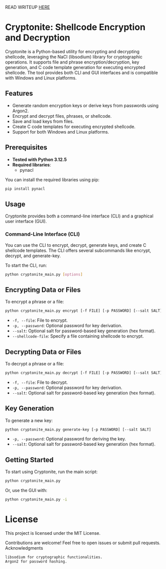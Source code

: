 READ WRITEUP [HERE](https://blog.aldinsmajlovic.se/blog/python-decrypter-encrypter-shellcode)

# Cryptonite: Shellcode Encryption and Decryption

Cryptonite is a Python-based utility for encrypting and decrypting shellcode, leveraging the NaCl (libsodium) library for cryptographic operations. It supports file and phrase encryption/decryption, key generation, and C code template generation for executing encrypted shellcode. The tool provides both CLI and GUI interfaces and is compatible with Windows and Linux platforms.
## Features

* Generate random encryption keys or derive keys from passwords using Argon2.
* Encrypt and decrypt files, phrases, or shellcode.
* Save and load keys from files.
* Create C code templates for executing encrypted shellcode.
* Support for both Windows and Linux platforms.

## Prerequisites

- **Tested with Python 3.12.5**
- **Required libraries**:
    - pynacl

You can install the required libraries using pip:

```bash
pip install pynacl
```

## Usage

Cryptonite provides both a command-line interface (CLI) and a graphical user interface (GUI).

### Command-Line Interface (CLI)

You can use the CLI to encrypt, decrypt, generate keys, and create C shellcode templates. The CLI offers several subcommands like encrypt, decrypt, and generate-key.

To start the CLI, run:

```bash
python cryptonite_main.py [options]
```

## Encrypting Data or Files ##

To encrypt a phrase or a file:

```bash
python cryptonite_main.py encrypt [-f FILE] [-p PASSWORD] [--salt SALT] [--shellcode-file FILE]
```

* `-f, --file`: File to encrypt.
* `-p, --password`: Optional password for key derivation.
* `--salt`: Optional salt for password-based key generation (hex format).
* `--shellcode-file`: Specify a file containing shellcode to encrypt.

## Decrypting Data or Files ##

To decrypt a phrase or a file:

```bash
python cryptonite_main.py decrypt [-f FILE] [-p PASSWORD] [--salt SALT]
```

* `-f, --file`: File to decrypt.
* `-p, --password`: Optional password for key derivation.
* `--salt`: Optional salt for password-based key generation (hex format).

## Key Generation ##

To generate a new key:

```bash
python cryptonite_main.py generate-key [-p PASSWORD] [--salt SALT]
```

* `-p, --password`: Optional password for deriving the key.
* `--salt`: Optional salt for password-based key generation (hex format).

## Getting Started

To start using Cryptonite, run the main script:

```bash
python cryptonite_main.py
```

Or, use the GUI with:

```bash
python cryptonite_main.py -i
```

# License

This project is licensed under the MIT License.

Contributions are welcome! Feel free to open issues or submit pull requests.
Acknowledgments

    libsodium for cryptographic functionalities.
    Argon2 for password hashing.
